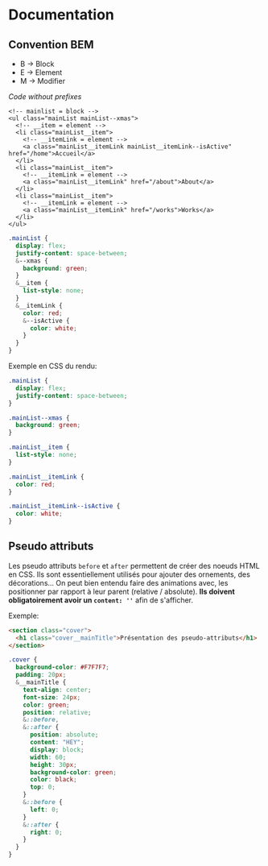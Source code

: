 # Documentation

## Convention BEM

* B -> Block
* E -> Element
* M -> Modifier

_Code without prefixes_

```hmtl
<!-- mainlist = block -->
<ul class="mainList mainList--xmas">
  <!-- __item = element -->
  <li class="mainList__item">
    <!-- __itemLink = element -->
    <a class="mainList__itemLink mainList__itemLink--isActive" href="/home">Accueil</a>
  </li>
  <li class="mainList__item">
    <!-- __itemLink = element -->
    <a class="mainList__itemLink" href="/about">About</a>
  </li>
  <li class="mainList__item">
    <!-- __itemLink = element -->
    <a class="mainList__itemLink" href="/works">Works</a>
  </li>
</ul>
```

```css
.mainList {
  display: flex;
  justify-content: space-between;
  &--xmas {
    background: green;
  }
  &__item {
    list-style: none;
  }
  &__itemLink {
    color: red;
    &--isActive {
      color: white;
    }
  }
}
```

Exemple en CSS du rendu:

```css
.mainList {
  display: flex;
  justify-content: space-between;
}

.mainList--xmas {
  background: green;
}

.mainList__item {
  list-style: none;
}

.mainList__itemLink {
  color: red;
}

.mainList__itemLink--isActive {
  color: white;
}
```

## Pseudo attributs

Les pseudo attributs `before` et `after` permettent de créer des noeuds HTML en CSS.
Ils sont essentiellement utilisés pour ajouter des ornements, des décorations...
On peut bien entendu faire des animations avec, les positionner par rapport à leur parent (relative / absolute).
**Ils doivent obligatoirement avoir un `content: ''`** afin de s'afficher.

Exemple:

```html
<section class="cover">
  <h1 class="cover__mainTitle">Présentation des pseudo-attributs</h1>
</section>
```

```css
.cover {
  background-color: #F7F7F7;
  padding: 20px;
  &__mainTitle {
    text-align: center;
    font-size: 24px;
    color: green;
    position: relative;
    &::before,
    &::after {
      position: absolute;
      content: "HEY";
      display: block;
      width: 60;
      height: 30px;
      background-color: green;
      color: black;
      top: 0;
    }
    &::before {
      left: 0;
    }
    &::after {
      right: 0;
    }
  }
}
```
